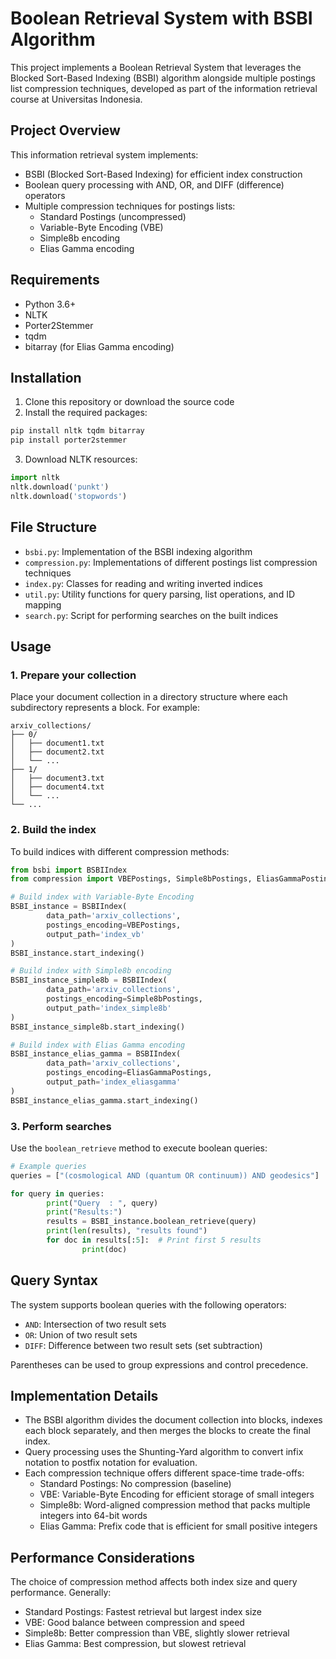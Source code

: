 # Boolean Retrieval System with BSBI Algorithm

This project implements a Boolean Retrieval System that leverages the Blocked Sort-Based Indexing (BSBI) algorithm alongside multiple postings list compression techniques, developed as part of the information retrieval course at Universitas Indonesia.

## Project Overview

This information retrieval system implements:
- BSBI (Blocked Sort-Based Indexing) for efficient index construction
- Boolean query processing with AND, OR, and DIFF (difference) operators
- Multiple compression techniques for postings lists:
    - Standard Postings (uncompressed)
    - Variable-Byte Encoding (VBE)
    - Simple8b encoding
    - Elias Gamma encoding

## Requirements

- Python 3.6+
- NLTK
- Porter2Stemmer
- tqdm
- bitarray (for Elias Gamma encoding)

## Installation

1. Clone this repository or download the source code
2. Install the required packages:
```bash
pip install nltk tqdm bitarray
pip install porter2stemmer
```

3. Download NLTK resources:
```python
import nltk
nltk.download('punkt')
nltk.download('stopwords')
```

## File Structure

- `bsbi.py`: Implementation of the BSBI indexing algorithm
- `compression.py`: Implementations of different postings list compression techniques
- `index.py`: Classes for reading and writing inverted indices
- `util.py`: Utility functions for query parsing, list operations, and ID mapping
- `search.py`: Script for performing searches on the built indices

## Usage

### 1. Prepare your collection

Place your document collection in a directory structure where each subdirectory represents a block. For example:
```
arxiv_collections/
├── 0/
│   ├── document1.txt
│   ├── document2.txt
│   └── ...
├── 1/
│   ├── document3.txt
│   ├── document4.txt
│   └── ...
└── ...
```

### 2. Build the index

To build indices with different compression methods:

```python
from bsbi import BSBIIndex
from compression import VBEPostings, Simple8bPostings, EliasGammaPostings

# Build index with Variable-Byte Encoding
BSBI_instance = BSBIIndex(
        data_path='arxiv_collections',
        postings_encoding=VBEPostings,
        output_path='index_vb'
)
BSBI_instance.start_indexing()

# Build index with Simple8b encoding
BSBI_instance_simple8b = BSBIIndex(
        data_path='arxiv_collections',
        postings_encoding=Simple8bPostings,
        output_path='index_simple8b'
)
BSBI_instance_simple8b.start_indexing()

# Build index with Elias Gamma encoding
BSBI_instance_elias_gamma = BSBIIndex(
        data_path='arxiv_collections',
        postings_encoding=EliasGammaPostings,
        output_path='index_eliasgamma'
)
BSBI_instance_elias_gamma.start_indexing()
```

### 3. Perform searches

Use the `boolean_retrieve` method to execute boolean queries:

```python
# Example queries
queries = ["(cosmological AND (quantum OR continuum)) AND geodesics"]

for query in queries:
        print("Query  : ", query)
        print("Results:")
        results = BSBI_instance.boolean_retrieve(query)
        print(len(results), "results found")
        for doc in results[:5]:  # Print first 5 results
                print(doc)
```

## Query Syntax

The system supports boolean queries with the following operators:
- `AND`: Intersection of two result sets
- `OR`: Union of two result sets
- `DIFF`: Difference between two result sets (set subtraction)

Parentheses can be used to group expressions and control precedence.

## Implementation Details

- The BSBI algorithm divides the document collection into blocks, indexes each block separately, and then merges the blocks to create the final index.
- Query processing uses the Shunting-Yard algorithm to convert infix notation to postfix notation for evaluation.
- Each compression technique offers different space-time trade-offs:
    - Standard Postings: No compression (baseline)
    - VBE: Variable-Byte Encoding for efficient storage of small integers
    - Simple8b: Word-aligned compression method that packs multiple integers into 64-bit words
    - Elias Gamma: Prefix code that is efficient for small positive integers

## Performance Considerations

The choice of compression method affects both index size and query performance. Generally:
- Standard Postings: Fastest retrieval but largest index size
- VBE: Good balance between compression and speed
- Simple8b: Better compression than VBE, slightly slower retrieval
- Elias Gamma: Best compression, but slowest retrieval
